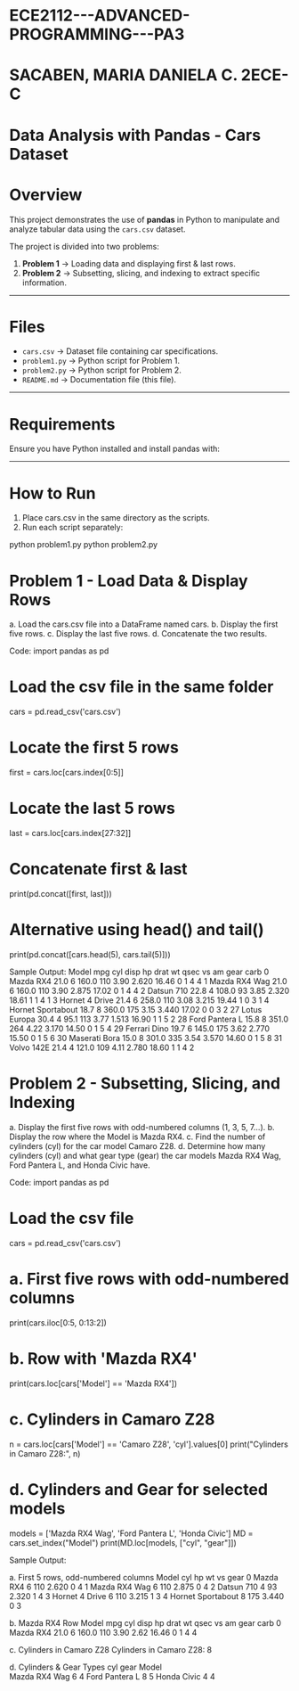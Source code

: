 # ECE2112---ADVANCED-PROGRAMMING---PA3
# SACABEN, MARIA DANIELA C. 2ECE-C

# Data Analysis with Pandas - Cars Dataset

# Overview
This project demonstrates the use of **pandas** in Python to manipulate and analyze tabular data using the `cars.csv` dataset.  

The project is divided into two problems:
1. **Problem 1** → Loading data and displaying first & last rows.
2. **Problem 2** → Subsetting, slicing, and indexing to extract specific information.
---
# Files
- `cars.csv` → Dataset file containing car specifications.
- `problem1.py` → Python script for Problem 1.
- `problem2.py` → Python script for Problem 2.
- `README.md` → Documentation file (this file).
---
# Requirements 
Ensure you have Python installed and install pandas with:

---
# How to Run
  1. Place cars.csv in the same directory as the scripts.
  2. Run each script separately:

  python problem1.py
  python problem2.py

# Problem 1 - Load Data & Display Rows
  a. Load the cars.csv file into a DataFrame named cars.
  b. Display the first five rows.
  c. Display the last five rows.
  d. Concatenate the two results.

Code:
  import pandas as pd

  # Load the csv file in the same folder
  cars = pd.read_csv('cars.csv')

  # Locate the first 5 rows
  first = cars.loc[cars.index[0:5]]

  # Locate the last 5 rows
  last = cars.loc[cars.index[27:32]]

  # Concatenate first & last
  print(pd.concat([first, last]))

  # Alternative using head() and tail()
  print(pd.concat([cars.head(5), cars.tail(5)]))

Sample Output:
             Model   mpg  cyl   disp   hp  drat    wt   qsec  vs  am  gear  carb
0        Mazda RX4  21.0    6  160.0  110  3.90  2.620  16.46   0   1     4     4
1    Mazda RX4 Wag  21.0    6  160.0  110  3.90  2.875  17.02   0   1     4     4
2       Datsun 710  22.8    4  108.0   93  3.85  2.320  18.61   1   1     4     1
3   Hornet 4 Drive  21.4    6  258.0  110  3.08  3.215  19.44   1   0     3     1
4 Hornet Sportabout 18.7    8  360.0  175  3.15  3.440  17.02   0   0     3     2
27    Lotus Europa  30.4    4   95.1  113  3.77  1.513  16.90   1   1     5     2
28  Ford Pantera L  15.8    8  351.0  264  4.22  3.170  14.50   0   1     5     4
29    Ferrari Dino  19.7    6  145.0  175  3.62  2.770  15.50   0   1     5     6
30   Maserati Bora  15.0    8  301.0  335  3.54  3.570  14.60   0   1     5     8
31     Volvo 142E   21.4    4  121.0  109  4.11  2.780  18.60   1   1     4     2

# Problem 2 - Subsetting, Slicing, and Indexing
  a. Display the first five rows with odd-numbered columns (1, 3, 5, 7...).
  b. Display the row where the Model is Mazda RX4.
  c. Find the number of cylinders (cyl) for the car model Camaro Z28.
  d. Determine how many cylinders (cyl) and what gear type (gear) the car models Mazda RX4 Wag,   Ford Pantera L, and Honda Civic have.

Code:
  import pandas as pd

  # Load the csv file
  cars = pd.read_csv('cars.csv')

  # a. First five rows with odd-numbered columns
  print(cars.iloc[0:5, 0:13:2])

  # b. Row with 'Mazda RX4'
  print(cars.loc[cars['Model'] == 'Mazda RX4'])

  # c. Cylinders in Camaro Z28
  n = cars.loc[cars['Model'] == 'Camaro Z28', 'cyl'].values[0]
  print("Cylinders in Camaro Z28:", n)

  # d. Cylinders and Gear for selected models
  models = ['Mazda RX4 Wag', 'Ford Pantera L', 'Honda Civic']
  MD = cars.set_index("Model")
  print(MD.loc[models, ["cyl", "gear"]])

Sample Output:

a. First 5 rows, odd-numbered columns
             Model  cyl   hp     wt  vs  gear
0        Mazda RX4    6  110  2.620   0     4
1    Mazda RX4 Wag    6  110  2.875   0     4
2       Datsun 710    4   93  2.320   1     4
3   Hornet 4 Drive    6  110  3.215   1     3
4 Hornet Sportabout    8  175  3.440   0     3

b. Mazda RX4 Row
       Model   mpg  cyl   disp   hp  drat    wt   qsec  vs  am  gear  carb
0  Mazda RX4  21.0    6  160.0  110  3.90  2.62  16.46   0   1     4     4

c. Cylinders in Camaro Z28
Cylinders in Camaro Z28: 8

d. Cylinders & Gear Types
               cyl  gear
Model                    
Mazda RX4 Wag    6     4
Ford Pantera L   8     5
Honda Civic      4     4


